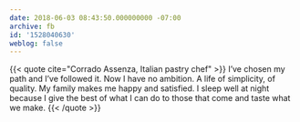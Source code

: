 ```yaml
---
date: 2018-06-03 08:43:50.000000000 -07:00
archive: fb
id: '1528040630'
weblog: false
---
```


{{< quote cite="Corrado Assenza, Italian pastry chef" >}}
I’ve chosen my path and I’ve followed it. Now I have no ambition. A life of simplicity, of quality. My family makes me happy and satisfied. I sleep well at night because I give the best of what I can do to those that come and taste what we make.
{{< /quote >}}
